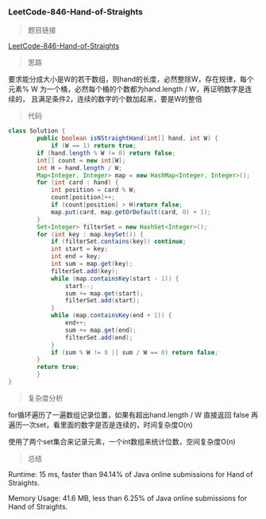 ### LeetCode-846-Hand-of-Straights

> 题目链接

[LeetCode-846-Hand-of-Straights](https://leetcode.com/problems/hand-of-straights/)

> 思路

要求能分成大小是W的若干数组，则hand的长度，必然整除W，存在规律，每个元素% W 为一个桶，必然每个桶的个数都为hand.length / W，再证明数字是连续的，
且满足条件2，连续的数字的个数加起来，要是W的整倍

> 代码

```java
class Solution {
    	public boolean isNStraightHand(int[] hand, int W) {
        	if (W == 1) return true;
		if (hand.length % W != 0) return false;
		int[] count = new int[W];
		int H = hand.length / W;
		Map<Integer, Integer> map = new HashMap<Integer, Integer>();
		for (int card : hand) {
			int position = card % W;
			count[position]++;
			if (count[position] > H)return false;
			map.put(card, map.getOrDefault(card, 0) + 1);
		}
		Set<Integer> filterSet = new HashSet<Integer>();
		for (int key : map.keySet()) {
			if (filterSet.contains(key)) continue;
			int start = key;
			int end = key;
			int sum = map.get(key);
			filterSet.add(key);
			while (map.containsKey(start - 1)) {
				start--;
				sum += map.get(start);
				filterSet.add(start);
			}
			while (map.containsKey(end + 1)) {
				end++;
				sum += map.get(end);
				filterSet.add(end);
			}
			if (sum % W != 0 || sum / W == 0) return false;
		}
		return true;
    	}
}
```

> 复杂度分析

for循环遍历了一遍数组记录位置，如果有超出hand.length / W 直接返回 false 再遍历一次set，看里面的数字是否是连续的，时间复杂度O(n)

使用了两个set集合来记录元素，一个int数组来统计位数，空间复杂度O(n)

> 总结

Runtime: 15 ms, faster than 94.14% of Java online submissions for Hand of Straights.

Memory Usage: 41.6 MB, less than 6.25% of Java online submissions for Hand of Straights.
